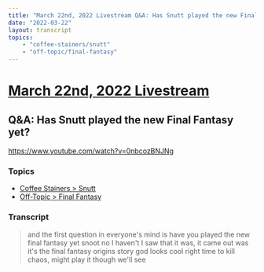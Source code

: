 ```yaml
---
title: "March 22nd, 2022 Livestream Q&A: Has Snutt played the new Final Fantasy yet?"
date: "2022-03-22"
layout: transcript
topics:
    - "coffee-stainers/snutt"
    - "off-topic/final-fantasy"
---
```

# [March 22nd, 2022 Livestream](../2022-03-22.md)
## Q&A: Has Snutt played the new Final Fantasy yet?
https://www.youtube.com/watch?v=0nbcozBNJNg

### Topics
* [Coffee Stainers > Snutt](../topics/coffee-stainers/snutt.md)
* [Off-Topic > Final Fantasy](../topics/off-topic/final-fantasy.md)

### Transcript

> and the first question in everyone's mind is have you played the new final fantasy yet snoot no I haven't I saw that it was, it came out was it's the final fantasy origins story god looks cool right time to kill chaos, might play it though we'll see
